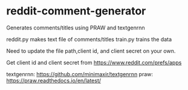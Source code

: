 # reddit-comment-generator
Generates comments/titles using PRAW and textgenrnn

reddit.py makes text file of comments/titles
train.py trains the data 

Need to update the file path,client id, and client secret on your own.

Get client id and client secret from https://www.reddit.com/prefs/apps

textgenrnn: https://github.com/minimaxir/textgenrnn
praw: https://praw.readthedocs.io/en/latest/
